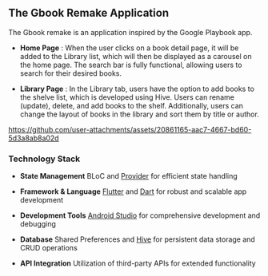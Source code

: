 ## The Gbook Remake Application

The Gbook remake is an application inspired by the Google Playbook app.


- **Home Page** : When the user clicks on a book detail page, it will be added to the Library list, which will then be displayed as a carousel on the home page. The search bar is fully functional, allowing users to search for their desired books.

- **Library Page** : In the Library tab, users have the option to add books to the shelve list, which is developed using Hive. Users can rename (update), delete, and add books to the shelf. Additionally, users can change the layout of books in the library and sort them by title or author.

https://github.com/user-attachments/assets/20861165-aac7-4667-bd60-5d3a8ab8a02d

### Technology Stack

- **State Management**
   BLoC and [Provider](https://pub.dev/packages/provider) for efficient state handling
  
- **Framework & Language**
   [Flutter](https://flutter.dev/) and [Dart](https://dart.dev/) for robust and scalable app development
  
- **Development Tools**
   [Android Studio](https://developer.android.com/studio) for comprehensive development and debugging
  
- **Database**
   Shared Preferences and [Hive](https://pub.dev/packages/hive_flutter) for persistent data storage and CRUD operations
  
- **API Integration**
   Utilization of third-party APIs for extended functionality





